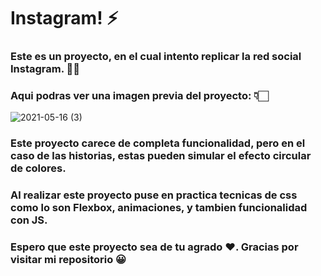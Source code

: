 # Instagram! ⚡

### Este es un proyecto, en el cual intento replicar la red social Instagram. 🙌🏻
 
### Aqui podras ver una imagen previa del proyecto: 👇🏻
![2021-05-16 (3)](https://user-images.githubusercontent.com/46611601/118413024-94ddf300-b673-11eb-9109-c808d92acb12.png)

### Este proyecto carece de completa funcionalidad, pero en el caso de las historias, estas pueden simular el efecto circular de colores.
### Al realizar este proyecto puse en practica tecnicas de css como lo son Flexbox, animaciones, y tambien funcionalidad con JS. 
### Espero que este proyecto sea de tu agrado ❤. Gracias por visitar mi repositorio 😀
